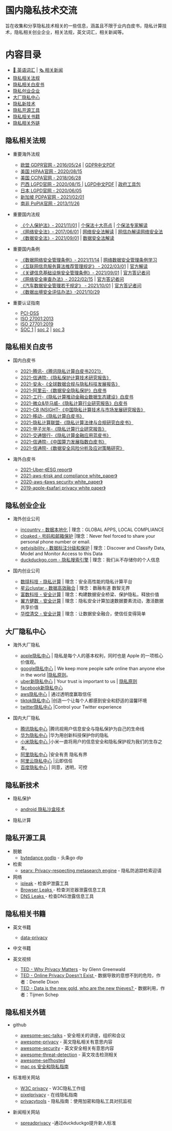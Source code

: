# 国内隐私技术交流
旨在收集和分享隐私技术相关的一些信息，涵盖且不限于业内白皮书，隐私计算技术，隐私相关创业企业，相关法规，英文词汇，相关新闻等。

# 内容目录
   * [📙 英语词汇](./EnglishVocabulary.md) | [🗞️ 相关新闻](./news.md)
   * [隐私相关法规](#隐私相关法规)
   * [隐私相关白皮书](#隐私相关白皮书)
   * [隐私创业企业](#隐私创业企业)
   * [大厂隐私中心](#大厂隐私中心)
   * [隐私新技术](#隐私新技术)
   * [隐私开源工具](#隐私开源工具)
   * [隐私相关书籍](#隐私相关书籍)
   * [隐私相关外链](#隐私相关外链)
   
## 隐私相关法规
 * 重要海外法规
   * [欧盟 GDPR官网 - 2016/05/24](https://gdpr-info.eu/) | [GDPR中文PDF](./files/laws/欧盟《通用数据保护条例》GDPR-高质量译文(全)%20.pdf) 
   * [美国 HIPAA官网 - 2020/08/15 ](https://www.hhs.gov/hipaa/index.html) 
   * [美国 CCPA官网 - 2018/06/28 ](https://leginfo.legislature.ca.gov/faces/billTextClient.xhtml?bill_id=201720180AB375) 
   * [巴西 LGPD官网 - 2020/08/15 ](https://www.gov.br/cidadania/pt-br/acesso-a-informacao/lgpd) | [LGPD中文PDF](./files/laws/巴西通用数据保护法_译文.pdf) | [政府工具包](https://www.gov.br/governodigital/pt-br/governanca-de-dados/guias-operacionais-para-adequacao-a-lgpd)
   * [日本 LGPD官网 - 2020/06/05 ](https://www.ppc.go.jp/en/legal/) 
   * [新加坡 PDPA官网 - 2021/02/01 ](https://www.pdpc.gov.sg/Overview-of-PDPA/The-Legislation/Personal-Data-Protection-Act) 
   * [南非 PoPIA官网 - 2013/11/26 ](https://www.justice.gov.za/inforeg/legal/InfoRegSA-act-2013-004.pdf) 
  
 * 重要国内法规
   * [《个人保护法》- 2021/11/01](http://www.npc.gov.cn/npc/c30834/202108/a8c4e3672c74491a80b53a172bb753fe.shtml) | [个保法十大亮点](https://mp.weixin.qq.com/s/EOEYNAeG5Cxq3e3G4Mk87g) | [个保法专家解读](https://mp.weixin.qq.com/s/8-CTTz2Iv4bOlCbPbvNl5w)
   * [《网络安全法》- 2017/06/01](http://www.cac.gov.cn/2016-11/07/c_1119867116.htm) | [网络安全法解读](http://www.mca.gov.cn/article/zt_gjaqr2021/zjjd/202104/20210400033201.shtml) | [网信办解读网络安全法](http://www.cac.gov.cn/2020-05/03/c_1590051734208776.htm)
   * [《数据安全法》- 2021/09/01](http://www.npc.gov.cn/npc/c30834/202106/7c9af12f51334a73b56d7938f99a788a.shtml) | [数据安全法解读](http://www.cac.gov.cn/2021-06/15/c_1625341228851523.htm)
  
 * 重要国内条例
   * [《数据网络安全管理条例》- 2021/11/14](http://www.cac.gov.cn/2021-11/14/c_1638501991577898.htm) |  [网络数据安全管理条例学习](https://mp.weixin.qq.com/s?__biz=MzIwNTA4NjAxMw==&mid=2648971266&idx=1&sn=12be3b5cab15294ff4530022831dec35&chksm=8f26f450b8517d462e0bce18fbf1e5898e475f8ce50d5ec621758e6893dc3948e20ee72d0742&token=557650794&lang=zh_CN#rd)
   * [《互联网信息服务算法推荐管理规定》 - 2022/03/01](http://www.cac.gov.cn/2022-01/04/c_1642894606364259.htm) | [官方解读](https://mp.weixin.qq.com/s/z6lPpeZ5RJXAeMjo7l2NGA)
   * [《关键信息基础设施安全管理条例》- 2021/09/01](http://www.gov.cn/zhengce/content/2021-08/17/content_5631671.htm) | [官方答记者问](https://mp.weixin.qq.com/s/7epChMnwiZU3mUV_dGawqA)
   * [《网络安全审查办法》- 2022/02/15](http://www.cac.gov.cn/2022-01/04/c_1642894602182845.htm) | [官方答记者问](https://mp.weixin.qq.com/s/Avfc4EbEAEKkuo0CTDH7sQ)
   * [《汽车数据安全管理若干规定》 - 2021/10/01](http://www.cac.gov.cn/2021-08/20/c_1631049984897667.htm) | [官方答记者问](https://mp.weixin.qq.com/s/rxL7pUJV3P7sGAFqdjTZoA)
   * [《数据出境安全评估办法》-2021/10/29](http://www.moj.gov.cn/pub/sfbgw/lfyjzj/lflfyjzj/202110/t20211029_440268.html)

 * 重要认证指南
   * [PCI-DSS](https://www.pcisecuritystandards.org/pdfs/chinese_simplified_pci_dss_audit_procedures_v1-1.pdf)
   * [ISO 27001:2013](https://www.iso.org/standard/54534.html)
   * [ISO 27701:2019](https://www.iso.org/standard/71670.html)
   * [SOC 1](https://us.aicpa.org/interestareas/frc/assuranceadvisoryservices/aicpasoc1report) | [soc 2](https://us.aicpa.org/interestareas/frc/assuranceadvisoryservices/aicpasoc2report) | [soc 3](https://us.aicpa.org/interestareas/frc/assuranceadvisoryservices/aicpasoc3report)
  
   
## 隐私相关白皮书
  * 国内白皮书
    * [2021-腾讯-《腾讯隐私计算白皮书2021》](./files/whitepaper/2021-腾讯隐私计算白皮书2021.pdf)
    * [2021-信通院-《隐私保护计算技术研究报告》](./files/whitepaper/2020-信通院-隐私保护计算技术研究报告.pdf)
    * [2021-安永-《全球数据合规与隐私科技发展报告》](./files/whitepaper/2021-安永-全球数据合规与隐私科技发展报告.pdf)
    * [2021-阿里云-《数据安全隐私保护》白皮书](./files/whitepaper/2021-阿里云-数据安全隐私保护白皮书.pdf)
    * [2021-工行-《隐私计算推动金融业数据生态建设》白皮书](./files/whitepaper/2021-11《隐私计算推动金融业数据生态建设》白皮书.pdf)
    * [2021-微众&毕马威-《隐私计算行业研究报告》白皮书](./files/whitepaper/2021-微众&毕马威-隐私计算行业研究报告.pdf)
    * [2021-CB INSIGHT-《中国隐私计算技术与市场发展研究报告》](./files/whitepaper/2021-12中国隐私计算技术与市场发展研究报告.pdf)
    * [2021-移动-《隐私计算白皮书》](./files/whitepaper/2021-移动-隐私计算白皮书.pdf)
    * [2021-隐私计算联盟-《隐私计算法律与合规研究白皮书》](./files/whitepaper/2021-隐私计算联盟-隐私计算法律与合规研究白皮书.pdf)
    * [2021-甲子光年-《隐私计算行业研究报告》](./files/whitepaper/2021-甲子光年-隐私计算行业研究报告.pdf)
    * [2021-交通银行-《隐私计算金融应用蓝皮书》](./files/whitepaper/2021-交通银行-隐私计算金融应用蓝皮书.pdf)
    * [2021-信通院-《中国算力发展指数白皮书》](./files/whitepaper/2021-信通院-中国算力发展指数白皮书.pdf)
    * [2021-信通院-《数据安全风险分析及应对策略研究》](./files/whitepaper/2021-信通院-数据安全风险分析及应对策略研究.pdf)

  * 海外白皮书
    * [2021-Uber-《ESG report》](./files/whitepaper/2021-Uber-ESG-Report.pdf)
    * [2021-aws-《risk and compliance white_paper》](./files/whitepaper/2021_AWS_Risk_and_Compliance_Whitepaper.pdf)
    * [2020-aws-《aws security white_paper》](./files/whitepaper/2020-AWS_Security_Whitepaper.pdf)
    * [2019-apple-《safari privacy white paper》](./files/whitepaper/2019-apple-Safari_White_Paper_Nov_2019.pdf)


## 隐私创业企业
 * 海外创业公司
   * [incountry - 数据本地化](https://incountry.com/) | 理念：GLOBAL APPS, LOCAL COMPLIANCE 
   * [cloaked - 号码和邮箱保护](https://www.cloaked.app/) |理念：Never feel forced to share your personal phone number or email. 
   * [getvisibility - 数据标注分级和保护](https://www.getvisibility.com/) | 理念：Discover and Classify Data, Model and Monitor Access to this Data 
   * [duckduckgo.com - 隐私搜索引擎](https://duckduckgo.com/) | 理念：我们从不存储你的个人信息 
     
 * 国内创业公司
   * [数牍科技 - 隐私计算](https://www.sudoprivacy.com/) | 理念：安全高性能的隐私计算平台 
   * [星云clustar - 数据高效融合](https://www.sudoprivacy.com/) | 理念：数融有道 数智无界 
   * [富数科技 - 安全计算](https://www.fudata.cn/) | 理念：构建数据安全桥梁、保护隐私，释放价值 
   * [翼方健数 - 安全计算](https://www.basebit.ai/) | 理念：隐私安全计算加速数据要素流动，激活数据共享价值 
   * [华控清交 - 安全计算](https://www.tsingj.com/) | 理念：让数据安全融合，使信任变得简单 
   


## 大厂隐私中心
 * 海外大厂隐私
   * [apple隐私中心](https://www.apple.com.cn/privacy/) | 隐私是每个人的基本权利，同时也是 Apple 的一项核心价值观。
   * [google隐私中心](https://policies.google.com/?hl=zh-CN) | We keep more people safe online than anyone else in the world |[隐私原则](https://safety.google/principles/?hl=zh_CN)。 
   * [uber新隐私中心](https://privacy.uber.com/privacy/center) | Your trust is important to us | [隐私原则](https://www.uber.com/global/en/privacy/overview) 
   * [facebook新隐私中心](https://www.facebook.com/privacy/center)   
   * [aws隐私中心](https://aws.amazon.com/cn/compliance/data-privacy/) | 通过透明度赢取信任
   * [tiktok隐私中心](https://www.tiktok.com/safety/en/) |创造一个让每个人都感到安全和舒适的温馨环境
   * [twitter隐私中心](https://privacy.twitter.com/en) |Control your Twitter experience

 * 国内大厂隐私
    * [腾讯隐私中心](https://privacy.qq.com/home) |腾讯视用户信息安全与隐私保护为自己的生命线 
    * [华为隐私中心](https://consumer.huawei.com/cn/privacy/) |华为用创新科技保护你的隐私
    * [小米隐私中心 ](https://privacy.miui.com/) |小米一直将用户的信息安全和隐私保护视为我们的生存之本。
    * [阿里隐私中心](https://privacy.alibabagroup.com/#/home) |安全有责 隐私有界 
    * [阿里云隐私中心](https://security.aliyun.com/trust) |云即信任 
    * [百度隐私中心](http://privacy.baidu.com/)  | 同意，透明，可控

## 隐私新技术
 * 隐私保护
   * [android 隐私沙盒技术](https://developer.android.com/design-for-safety/ads)   
   
 * 隐私计算

    

## 隐私开源工具
  * 脱敏
     * [bytedance godlp](https://github.com/bytedance/godlp) - 头条go dlp
  * 检索
     * [searx: Privacy-respecting metasearch engine](https://github.com/searx/searx) - 隐私防追踪检索迎请
  * 网络
     * [ipleak](https://ipleak.net/) - 检查IP泄露工具
     * [Browser Leaks ](https://browserleaks.com/) - 检查浏览器泄露信息工具
     * [DNS Leaks ](https://www.dnsleaktest.com/) - 检查DNS泄露信息工具
    


## 隐私相关书籍
   * 英文书籍
     * [data-privacy](https://www.manning.com/books/data-privacy)
   
   * 中文书籍
   
   * 英文视频
     * [TED - Why Privacy Matters](https://www.ted.com/talks/glenn_greenwald_why_privacy_matters) - by Glenn Greenwald
     * [TED - Online Privacy Doesn't Exist ](https://www.youtube.com/watch?v=LgWrD3EJ1Do) - 数据导致的意想不到的危险，作者：Denelle Dixon
     * [TED - Data is the new gold, who are the new thieves? ](https://www.youtube.com/watch?v=XNF-rGiGb50) - 数据利用，作者：Tijmen Schep
     

## 隐私相关外链
 * github
   * [awesome-sec-talks](https://github.com/PaulSec/awesome-sec-talks) - 安全相关的讲座，组织和会议
   * [awesome-privacy](https://github.com/pluja/awesome-privacy) - 英文隐私相关有意思内容
   * [awesome-security](https://github.com/sbilly/awesome-security) - 英文安全相关有意思内容
   * [awesome-threat-detection](https://github.com/0x4D31/awesome-threat-detection) - 英文攻击检测相关
   * [awesome-selfhosted](https://github.com/awesome-selfhosted/awesome-selfhosted)
   * [mac os 安全和隐私指南](https://github.com/drduh/macOS-Security-and-Privacy-Guide/blob/master/README-cn.md)
* 标准相关网站
   * [W3C privacy](https://www.w3.org/Privacy/) - W3C隐私工作组
   * [pixelprivacy](https://pixelprivacy.com/resources/) - 在线隐私指南
   * [privacytools](https://www.privacytools.io/) - 隐私指南：使用加密和隐私工具对抗监视

* 新闻相关网站
   * [spreadprivacy](https://spreadprivacy.com/) -通过duckduckgo提升新人标准

   